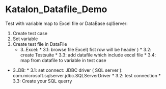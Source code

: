 # Katalon_Datafile_Demo
Test with variable map to Excel file or DataBase sqlServer:
1. Create test case 
2. Set variable
3. Create test file in DataFile
   * 3..Excel:
           * 3.1: browse file Excel( fist row will be header )
           * 3.2: create Testsuite 
           * 3.3: add datafile which include excel file
           * 3.4: map from datafile to variable in test case
  *  3..DB:
         *   3.1: set connect: JDBC driver ( SQL server ): com.microsoft.sqlserver.jdbc.SQLServerDriver
         *   3.2: test connection
         *   3.3: Create your SQL querry
           
